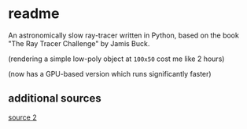 # readme

An astronomically slow ray-tracer written in Python, based on the book "The Ray Tracer Challenge" by Jamis Buck.

(rendering a simple low-poly object at `100x50` cost me like 2 hours)

(now has a GPU-based version which runs significantly faster)

## additional sources

[source 2](https://www.scratchapixel.com/lessons/3d-basic-rendering/minimal-ray-tracer-rendering-simple-shapes/ray-sphere-intersection.html)
